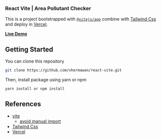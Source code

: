 ### React Vite | Area Pollutant Checker

This is a project bootstrapped with [`@vitejs/app`](https://vitejs.dev/guide/#scaffolding-your-first-vite-project) combine with [Tailwind Css](https://tailwindcss.com/) and deploy in [Vercel](https://vercel.com/).

[**Live Demo**](https://react-vite-eta.vercel.app/)

## Getting Started

You can clone this repository

```bash
git clone https://github.com/vhermawan/react-vite.git
```

Then, install package using yarn or npm

```bash
yarn install or npm install
```

## References

- [vite](https://vitejs.dev)
  - [avoid manual import](https://vitejs.dev/guide/features.html#jsx)
- [Tailwind Css](https://tailwindcss.com/)
- [Vercel](https://vercel.com/)